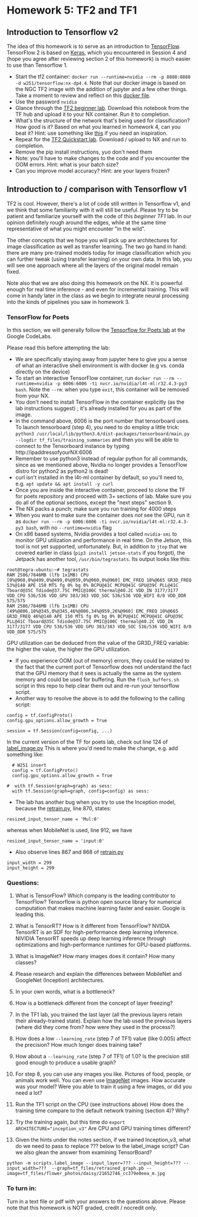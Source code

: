 # Homework 5: TF2 and TF1

## Introduction to Tensorflow v2
The idea of this homework is to serve as an introduction to [TensorFlow](https://www.tensorflow.org/).  TensorFlow 2 is based on [Keras](https://keras.io/), which you encountered in Session 4 and (hope you agree after reviewing section 2 of this homework) is much easier to use than Tensorflow 1. 

* Start the tf2 container: `docker run --runtime=nvidia --rm -p 8888:8888 -d w251/tensorflow:nx-dp4.4`. Note that our docker image is based on the NGC TF2 image with the addition of jupyter and a few other things.  Take a moment to review and reflect on this [docker file](https://github.com/MIDS-scaling-up/v2/blob/master/backup/tensorflow/Dockerfile.nx-dp4.4).
* Use the password `nvidia`
* Glance through the [TF2 beginner lab](https://www.tensorflow.org/tutorials/quickstart/beginner). Download this notebook from the TF hub and upload it to your NX container. Run it to completion.
* What's the structure of the network that's being used for classification? How good is it? Based on what you learned in homework 4, can you beat it? Hint: use something like [this](https://github.com/dragen1860/TensorFlow-2.x-Tutorials/tree/master/01-TF2.0-Overview) if you need an inspiration.
* Repeat for the [TF2 Quickstart lab](https://www.tensorflow.org/tutorials/images/transfer_learning_with_hub). Download / upload to NX and run to completion.
* Remove the pip install instructions, yuo don't need them
* Note: you'll have to make changes to the code and if you encounter the OOM errors.  Hint: what is your batch size?
* Can you improve model accuracy? Hint: are your layers frozen?


## Introduction to / comparison with Tensorflow v1
TF2 is cool.  However, there's a lot of code still written in Tensorflow v1, and we think that some familiarity with it will still be useful. 
Please try to be patient and familiarize yourself with the code of this *beginner TF1* lab.  In our opinion definitely rough around the edges,  while at the same time representative of what you might encounter "in the wild".


The other concepts that we hope you will pick up are architectures for image classification as well as transfer learning.  The two go hand in hand: there are many pre-trained models today for image classification which you can further tweak (using transfer learning) on your own data. In this lab, you will see one approach where all the layers of the original model remain fixed.

Note also that we are also doing this homework on the NX. It is powerful enough for real time inference - and even for incremental training.  This will come in handy later in the class as we begin to integrate neural processing into the kinds of pipelines you saw in homework 3.



### TensorFlow for Poets
In this section, we will generally follow the [Tensorflow for Poets lab](https://codelabs.developers.google.com/codelabs/tensorflow-for-poets/#0) at the Google CodeLabs.

Please read this before attempting the lab:

* We are specifically staying away from jupyter here to give you a sense of what an interactive shell environment is with docker (e.g vs. conda directly on the device)
* To start an interactive TensorFlow container, run `docker run --rm --runtime=nvidia -p 6006:6006 -ti nvcr.io/nvidia/l4t-ml:r32.4.3-py3 bash`. Note the `--rm`:  when you type `exit`, this container will be removed from your NX.
* You  don't need to install TensorFlow in the container explicitly (as the lab instructions suggest) ; it's already installed for you as part of the image.
* In the command above, 6006 is the port number that tensorboard uses.  To launch tensorboard (step 4), you need to do employ a little trick: `python3 /usr/local/lib/python3.6/dist-packages/tensorboard/main.py --logdir tf_files/training_summaries` and then you will be able to connect to the Tensorboard instance by typing http://ipaddressofyourNX:6006
* Remember to use python3 instead of regular python for all commands, since as we mentioned above, Nvidia no longer provides a TensorFlow distro for python2 as python2 is dead!
* curl isn't installed in the l4t-ml container by default, so you'll need to, e.g. `apt update && apt install -y curl`
* Once you are inside the interactive container, proceed to clone the TF for poets repository and proceed with 3+ sections of lab. Make sure you do all of the optional sections, except the "next steps" section 9.
* The NX packs a punch; make sure you run training for 4000 steps
* When you want to make sure the container does *not* see the GPU, run it as `docker run --rm -p 6006:6006 -ti nvcr.io/nvidia/l4t-ml:r32.4.3-py3 bash`, with no `--runtime=nvidia` flag
* On x86 based systems, Nvidia provides a tool called `nvidia-smi` to monitor GPU utilization and performance in real time.  On the Jetson, this tool is not yet supported, unfortunately.  But, in addition to `jtop` that we covered earlier in class (`pip3 install jetson-stats` if you forgot), the Jetpack has another tool, `/usr/bin/tegrastats`.  Its output looks like this:
```
root@tegra-ubuntu:~# tegrastats
RAM 2586/7846MB (lfb 1x1MB) CPU [0%@960,0%@499,0%@499,0%@959,0%@960,0%@960] EMC_FREQ 10%@665 GR3D_FREQ 53%@140 APE 150 MTS fg 0% bg 0% BCPU@41C MCPU@41C GPU@39C PLL@41C Tboard@35C Tdiode@37.75C PMIC@100C thermal@40.2C VDD_IN 3177/3177 VDD_CPU 536/536 VDD_GPU 383/383 VDD_SOC 536/536 VDD_WIFI 0/0 VDD_DDR 575/575
RAM 2586/7846MB (lfb 1x1MB) CPU [49%@806,10%@345,0%@345,46%@806,34%@959,26%@960] EMC_FREQ 10%@665 GR3D_FREQ 46%@140 APE 150 MTS fg 0% bg 0% BCPU@41C MCPU@41C GPU@39C PLL@41C Tboard@35C Tdiode@37.75C PMIC@100C thermal@40.2C VDD_IN 3177/3177 VDD_CPU 536/536 VDD_GPU 383/383 VDD_SOC 536/536 VDD_WIFI 0/0 VDD_DDR 575/575

```
GPU utilization can be deduced from the value of the GR3D_FREQ variable: the higher the value, the higher the GPU utilization.
* If you experience OOM (out of memory) errors, they could be related to the fact that the current port of Tensorflow does not understand the fact that the GPU memory that it sees is actually the same as the system memory and could be used for buffering.  Run the `flush_buffers.sh` script in this repo to help clear them out and re-run your tensorflow script.
* Another way to resolve the above is to add the following to the calling script:
```
config = tf.ConfigProto()
config.gpu_options.allow_growth = True

session = tf.Session(config=config, ...)
```
In the current version of the TF for poets lab, check out line 124 of [label_image.py](https://github.com/googlecodelabs/tensorflow-for-poets-2/blob/master/scripts/label_image.py)  This is where you'd need to make the change, e.g. add something like:
```
  # W251 insert
  config = tf.ConfigProto()
  config.gpu_options.allow_growth = True

#  with tf.Session(graph=graph) as sess:
  with tf.Session(graph=graph, config=config) as sess:
```
* The lab has another bug when you try to use the Inception model, because the [retrain.py](https://github.com/googlecodelabs/tensorflow-for-poets-2/blob/master/scripts/retrain.py), line 870, states:
```
resized_input_tensor_name = 'Mul:0'
```
whereas when MobileNet is used, line 912, we have
```
resized_input_tensor_name = 'input:0'
```
* Also observe lines 867 and 868 of [retrain.py](https://github.com/googlecodelabs/tensorflow-for-poets-2/blob/master/scripts/retrain.py)
```
input_width = 299
input_height = 299
```


### Questions:

1. What is TensorFlow? Which company is the leading contributor to TensorFlow?
Tensorflow is python open source library for numerical computation that makes machine learning faster and easier. Google is leading this.
1. What is TensorRT? How is it different from TensorFlow?
NVIDIA TensorRT is an SDF for high-performance deep learning inference. NIVIDIA TensorRT speeds up deep learning inference through optimizations and high-performance runtimes for GPU-based platforms.
1. What is ImageNet? How many images does it contain? How many classes?

1. Please research and explain the differences between MobileNet and GoogleNet (Inception) architectures.
1. In your own words, what is a bottleneck?
1. How is a bottleneck different from the concept of layer freezing?
1. In the TF1 lab, you trained the last layer (all the previous layers retain their already-trained state). Explain how the lab used the previous layers (where did they come from? how were they used in the process?)
1. How does a low `--learning_rate` (step 7 of TF1) value (like 0.005) affect the precision? How much longer does training take?
1. How about a `--learning_rate` (step 7 of TF1) of 1.0? Is the precision still good enough to produce a usable graph?
1. For step 8, you can use any images you like. Pictures of food, people, or animals work well. You can even use [ImageNet](http://www.image-net.org/) images. How accurate was your model? Were you able to train it using a few images, or did you need a lot?
1. Run the TF1 script on the CPU (see instructions above) How does the training time compare to the default network training (section 4)?  Why?
1. Try the training again, but this time do `export ARCHITECTURE="inception_v3"` Are CPU and GPU training times different?
1. Given the hints under the notes section, if we trained Inception_v3, what do we need to pass to replace ??? below to the label_image script?  Can we also glean the answer from examining TensorBoard?
```
python -m scripts.label_image --input_layer=??? --input_height=??? --input_width=???  --graph=tf_files/retrained_graph.pb --image=tf_files/flower_photos/daisy/21652746_cc379e0eea_m.jpg
```

### To turn in:
Turn in a text file or pdf with your answers to the questions above.
Please note that this homework is NOT graded, credit / nocredit only.

